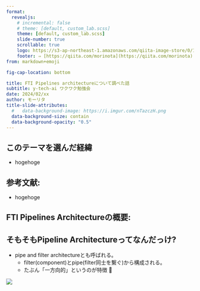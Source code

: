 ```yaml
---
format:
  revealjs:
    # incremental: false
    # theme: [default, custom_lab.scss]
    theme: [default, custom_lab.scss]
    slide-number: true
    scrollable: true
    logo: https://s3-ap-northeast-1.amazonaws.com/qiita-image-store/0/1697279/dfa905d1c1e242b4e39be182ae21a2b6ac72c0ad/large.png?1655951919
    footer: ⇒ [https://qiita.com/morinota](https://qiita.com/morinota)
from: markdown+emoji

fig-cap-location: bottom

title: FTI Pipelines architectureについて調べた話
subtitle: y-tech-ai ワクワク勉強会
date: 2024/02/xx
author: モーリタ
title-slide-attributes:
  #   data-background-image: https://i.imgur.com/nTazczH.png
  data-background-size: contain
  data-background-opacity: "0.5"
---
```


## このテーマを選んだ経緯

- hogehoge

## 参考文献:

- hogehoge

## FTI Pipelines Architectureの概要:

## そもそもPipeline Architectureってなんだっけ?

- pipe and filter architectureとも呼ばれる。
  - filter(component)とpipe(filter同士を繋ぐ)から構成される。
  - たぶん「一方向的」というのが特徴 :thinking:

![](https://miro.medium.com/v2/resize:fit:1100/format:webp/1*C1aXSo3klBPgPZSi8ZFhHw.png)
